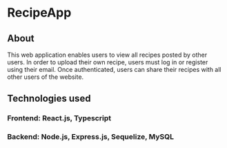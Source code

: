 # RecipeApp
## About
This web application enables users to view all recipes posted by other users. 
In order to upload their own recipe, users must log in or register using their email. 
Once authenticated, users can share their recipes with all other users of the website.

## Technologies used
### Frontend: React.js, Typescript
### Backend: Node.js, Express.js, Sequelize, MySQL
